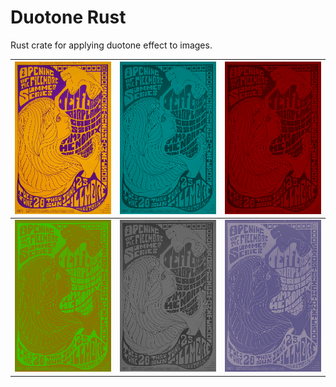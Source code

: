# Duotone Rust

Rust crate for applying duotone effect to images.

|![](./assets/t5.png)|![](./assets/t5_duotone.png)|![](./assets/t5_duotone1.png)|
|--------------------|----------------------------|-----------------------------|
|![](./assets/t5_duotone2.png)|![](./assets/t5_duotone3.png)|![](./assets/t5_duotone4.png)|



